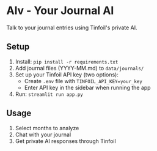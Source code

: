 # Alv - Your Journal AI

Talk to your journal entries using Tinfoil's private AI.

## Setup

1. Install: `pip install -r requirements.txt`
2. Add journal files (YYYY-MM.md) to `data/journals/`
3. Set up your Tinfoil API key (two options):
   - Create `.env` file with `TINFOIL_API_KEY=your_key`
   - Enter API key in the sidebar when running the app
4. Run: `streamlit run app.py`

## Usage

1. Select months to analyze
2. Chat with your journal
3. Get private AI responses through Tinfoil
